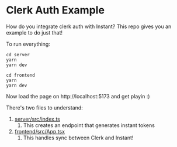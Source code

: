 # Clerk Auth Example 

How do you integrate clerk auth with Instant? This repo gives you an example to do just that! 

To run everything: 

```
cd server
yarn 
yarn dev
```

```
cd frontend
yarn 
yarn dev
```

Now load the page on http://localhost:5173 and get playin :) 

There's two files to understand: 

1. [server/src/index.ts](https://github.com/stopachka/clerk_auth_example/blob/main/server/src/index.ts#L44-L48)
   1. This creates an endpoint that generates instant tokens
2. [frontend/src/App.tsx](https://github.com/stopachka/clerk_auth_example/blob/main/frontend/src/App.tsx#L61-L72)
   1. This handles sync between Clerk and Instant!
